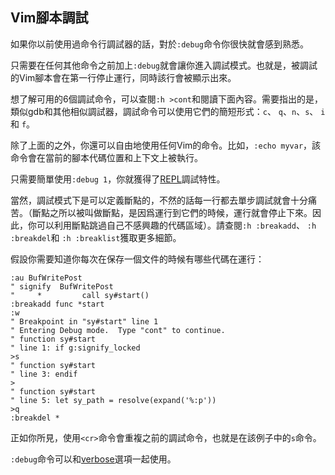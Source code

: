 ## Vim腳本調試

如果你以前使用過命令行調試器的話，對於`:debug`命令你很快就會感到熟悉。

只需要在任何其他命令之前加上`:debug`就會讓你進入調試模式。也就是，被調試的Vim腳本會在第一行停止運行，同時該行會被顯示出來。

想了解可用的6個調試命令，可以查閱`:h >cont`和閱讀下面內容。需要指出的是，類似gdb和其他相似調試器，調試命令可以使用它們的簡短形式：`c`、 `q`、`n`、`s`、 `i`和 `f`。

除了上面的之外，你還可以自由地使用任何Vim的命令。比如，`:echo myvar`，該命令會在當前的腳本代碼位置和上下文上被執行。

只需要簡單使用`:debug 1`，你就獲得了[REPL](https://en.wikipedia.org/wiki/Read%E2%80%93eval%E2%80%93print_loop)調試特性。

當然，調試模式下是可以定義斷點的，不然的話每一行都去單步調試就會十分痛苦。（斷點之所以被叫做斷點，是因爲運行到它們的時候，運行就會停止下來。因此，你可以利用斷點跳過自己不感興趣的代碼區域）。請查閱`:h :breakadd`、 `:h :breakdel`和 `:h :breaklist`獲取更多細節。

假設你需要知道你每次在保存一個文件的時候有哪些代碼在運行：

```vim
:au BufWritePost
" signify  BufWritePost
"     *         call sy#start()
:breakadd func *start
:w
" Breakpoint in "sy#start" line 1
" Entering Debug mode.  Type "cont" to continue.
" function sy#start
" line 1: if g:signify_locked
>s
" function sy#start
" line 3: endif
>
" function sy#start
" line 5: let sy_path = resolve(expand('%:p'))
>q
:breakdel *
```

正如你所見，使用`<cr>`命令會重複之前的調試命令，也就是在該例子中的`s`命令。

`:debug`命令可以和[verbose](#verbosity)選項一起使用。

